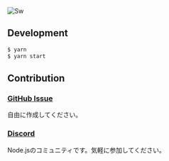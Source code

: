 ![Sw](https://raw.githubusercontent.com/uufish/Sw/master/src/assets/icon-152x152.png)

## Development

```bash
$ yarn
$ yarn start
```

## Contribution

### [GitHub Issue](https://github.com/uufish/Sw/issues)

自由に作成してください。

### [Discord](https://discord.gg/4TvMVQ6)

Node.jsのコミュニティです。気軽に参加してください。
